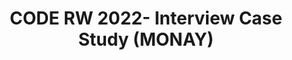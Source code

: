 ---
title: CODE RW 2022- Interview Case Study (MONAY)
redirect_to: https://drive.google.com/drive/folders/1MppKmVrab_puM6xSF0Y2d48yKlkrZ50S?usp=sharing
redirect_from: 
  - /RW22CaseStudyInterviewMONAY
  - /rw22casestudyinterviewmonay
---